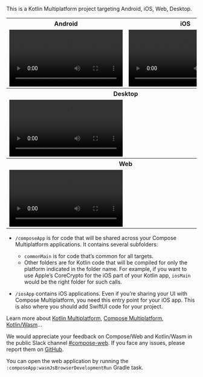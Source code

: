 This is a Kotlin Multiplatform project targeting Android, iOS, Web, Desktop.

<table>
  <tr>
    <th>Android</th>
    <th>iOS</th>
  </tr>
  <tr>
    <td><video src="https://github.com/user-attachments/assets/addecced-d20f-42d6-a02d-27293ce14f4d"></td>
    <td><video src="https://github.com/user-attachments/assets/d69b64ae-29c7-4c4c-8144-edc40bcc315f"></td>
  </tr>
  <tr>
    <th colspan="2">Desktop</th>
  </tr>
  <tr>
    <td colspan="2"><video src="https://github.com/user-attachments/assets/0e80f837-89d0-407e-a636-1b4a4b92390f"></td>
  </tr>
  <tr>
    <th colspan="2">Web</th>
  </tr>
  <tr>
    <td colspan="2"><video src="https://github.com/user-attachments/assets/48bc0159-ca51-45b8-b8b4-b79aa8e8f44b"></td>
  </tr>
</table>





* `/composeApp` is for code that will be shared across your Compose Multiplatform applications.
  It contains several subfolders:
  - `commonMain` is for code that’s common for all targets.
  - Other folders are for Kotlin code that will be compiled for only the platform indicated in the folder name.
    For example, if you want to use Apple’s CoreCrypto for the iOS part of your Kotlin app,
    `iosMain` would be the right folder for such calls.

* `/iosApp` contains iOS applications. Even if you’re sharing your UI with Compose Multiplatform, 
  you need this entry point for your iOS app. This is also where you should add SwiftUI code for your project.


Learn more about [Kotlin Multiplatform](https://www.jetbrains.com/help/kotlin-multiplatform-dev/get-started.html),
[Compose Multiplatform](https://github.com/JetBrains/compose-multiplatform/#compose-multiplatform),
[Kotlin/Wasm](https://kotl.in/wasm/)…

We would appreciate your feedback on Compose/Web and Kotlin/Wasm in the public Slack channel [#compose-web](https://slack-chats.kotlinlang.org/c/compose-web).
If you face any issues, please report them on [GitHub](https://github.com/JetBrains/compose-multiplatform/issues).

You can open the web application by running the `:composeApp:wasmJsBrowserDevelopmentRun` Gradle task.
